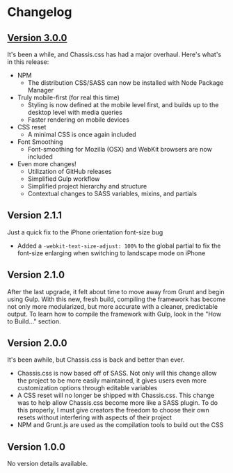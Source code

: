 # Changelog

## [Version 3.0.0](https://github.com/joeleisner/chassis-css/releases/tag/v3.0.0)
It's been a while, and Chassis.css has had a major overhaul. Here's what's in this release:
* NPM
    * The distribution CSS/SASS can now be installed with Node Package Manager
* Truly mobile-first (for real this time)
    * Styling is now defined at the mobile level first, and builds up to the desktop level with media queries
    * Faster rendering on mobile devices
* CSS reset
    * A minimal CSS is once again included
* Font Smoothing
    * Font-smoothing for Mozilla (OSX) and WebKit browsers are now included
* Even more changes!
    * Utilization of GitHub releases
    * Simplified Gulp workflow
    * Simplified project hierarchy and structure
    * Contextual changes to SASS variables, mixins, and partials

## Version 2.1.1
Just a quick fix to the iPhone orientation font-size bug
* Added a `-webkit-text-size-adjust: 100%` to the global partial to fix the font-size enlarging when switching to landscape mode on iPhone

## Version 2.1.0
After the last upgrade, it felt about time to move away from Grunt and begin using Gulp. With this new, fresh build, compiling the framework has become not only more modularized, but more accurate with a cleaner, predictable output. To learn how to compile the framework with Gulp, look in the "How to Build..." section.

## Version 2.0.0
It's been awhile, but Chassis.css is back and better than ever.
* Chassis.css is now based off of SASS. Not only will this change allow the project to be more easily maintained, it gives users even more customization options through editable variables
* A CSS reset will no longer be shipped with Chassis.css. This change was to help allow Chassis.css become more like a SASS plugin. To do this properly, I must give creators the freedom to choose their own resets without interfering with aspects of their project
* NPM and Grunt.js are used as the compilation tools to build out the CSS

## Version 1.0.0
No version details available.
